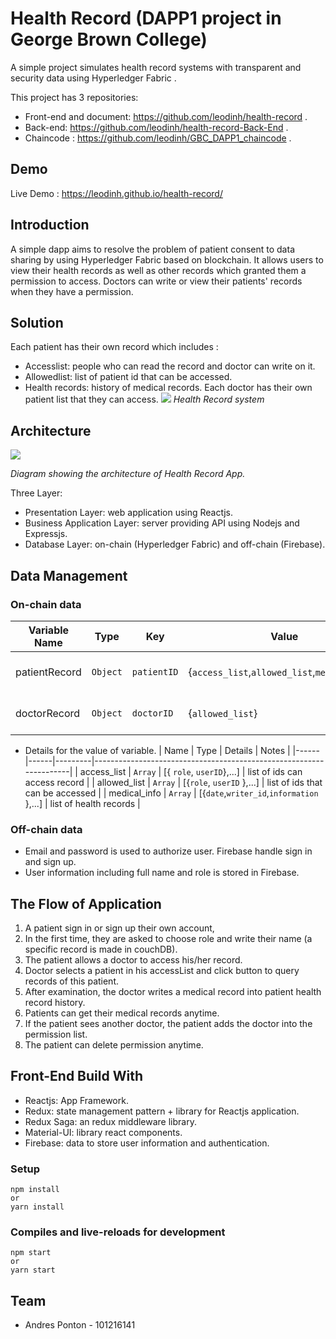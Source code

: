 # Health Record (DAPP1 project in George Brown College)

A simple project simulates health record systems with transparent and security data using Hyperledger Fabric .

This project has 3 repositories:
* Front-end and document: https://github.com/leodinh/health-record .
* Back-end: https://github.com/leodinh/health-record-Back-End .
* Chaincode : https://github.com/leodinh/GBC_DAPP1_chaincode .

## Demo

Live Demo : https://leodinh.github.io/health-record/

## Introduction

A simple dapp aims to resolve the problem of patient consent to data sharing by using Hyperledger Fabric based on blockchain. It allows users to view their health records as well as other records which granted them a permission to access. Doctors can write or view their patients' records when they have a permission.

## Solution

Each patient has their own record which includes :

- Accesslist: people who can read the record and doctor can write on it.
- Allowedlist: list of patient id that can be accessed.
- Health records: history of medical records.
  Each doctor has their own patient list that they can access.
  ![](./documentation/scheme.png)
  _Health Record system_

## Architecture

![](./documentation/architectureofapp.png)

_Diagram showing the architecture of Health Record App._

Three Layer:

- Presentation Layer: web application using Reactjs.
- Business Application Layer: server providing API using Nodejs and Expressjs.
- Database Layer: on-chain (Hyperledger Fabric) and off-chain (Firebase).

## Data Management

### On-chain data

| Variable Name | Type     | Key         | Value                                         | Notes              |
| ------------- | -------- | ----------- | --------------------------------------------- | ------------------ |
| patientRecord | `Object` | `patientID` | {`access_list`,`allowed_list`,`medical_info`} | record for patient |
| doctorRecord  | `Object` | `doctorID`  | {`allowed_list`}                              | record for doctor  |

- Details for the value of variable.
  | Name | Type | Details | Notes |
  |------|------|---------|--------------------------------------------------------------------|
  | access_list | `Array` | [{ `role`, `userID`},...] | list of ids can access record |
  | allowed_list | `Array` | [{`role`, `userID` },...] | list of ids that can be accessed |
  | medical_info | `Array` | [{`date`,`writer_id`,`information` },...] | list of health records |

### Off-chain data

- Email and password is used to authorize user. Firebase handle sign in and sign up.
- User information including full name and role is stored in Firebase.

## The Flow of Application

1. A patient sign in or sign up their own account,
2. In the first time, they are asked to choose role and write their name (a specific record is made in couchDB).
3. The patient allows a doctor to access his/her record.
4. Doctor selects a patient in his accessList and click button to query records of this patient.
5. After examination, the doctor writes a medical record into patient health record history.
6. Patients can get their medical records anytime.
7. If the patient sees another doctor, the patient adds the doctor into the permission list.
8. The patient can delete permission anytime.

## Front-End Build With

- Reactjs: App Framework.
- Redux: state management pattern + library for Reactjs application.
- Redux Saga: an redux middleware library.
- Material-UI: library react components.
- Firebase: data to store user information and authentication.

### Setup

```
npm install
or
yarn install
```

### Compiles and live-reloads for development

```
npm start
or
yarn start
```

## Team


- Andres Ponton - 101216141
